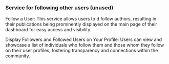 ### Service for following other users (unused)

Follow a User: This service allows users to d follow authors, resulting in their publications being prominently displayed on the main page of their dashboard for easy access and visibility.

Display Followers and Followed Users on Your Profile: Users can view and showcase a list of individuals who follow them and those whom they follow on their user profiles, fostering transparency and connections within the community.
